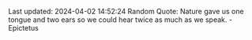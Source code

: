 Last updated: 2024-04-02 14:52:24
Random Quote: Nature gave us one tongue and two ears so we could hear twice as much as we speak. - Epictetus